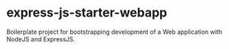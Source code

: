 # express-js-starter-webapp
Boilerplate project for bootstrapping development of a Web application with NodeJS and ExpressJS.
